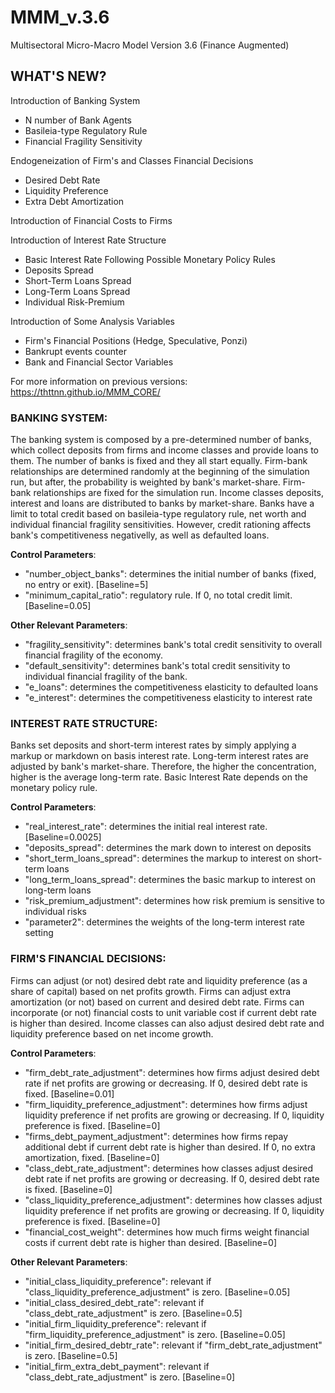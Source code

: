 # MMM_v.3.6
Multisectoral Micro-Macro Model Version 3.6 (Finance Augmented)

## WHAT'S NEW?

Introduction of Banking System
* N number of Bank Agents
* Basileia-type Regulatory Rule
* Financial Fragility Sensitivity

Endogeneization of Firm's and Classes Financial Decisions
* Desired Debt Rate
* Liquidity Preference
* Extra Debt Amortization

Introduction of Financial Costs to Firms

Introduction of Interest Rate Structure
* Basic Interest Rate Following Possible Monetary Policy Rules
* Deposits Spread
* Short-Term Loans Spread
* Long-Term Loans Spread
* Individual Risk-Premium

Introduction of Some Analysis Variables
* Firm's Financial Positions (Hedge, Speculative, Ponzi)
* Bankrupt events counter
* Bank and Financial Sector Variables

For more information on previous versions: <https://thttnn.github.io/MMM_CORE/>

### BANKING SYSTEM:
The banking system is composed by a pre-determined number of banks, which collect deposits from firms and income classes and provide loans to them. 
The number of banks is fixed and they all start equally.
Firm-bank relationships are determined randomly at the beginning of the simulation run, but after, the probability is weighted by bank's market-share.
Firm-bank relationships are fixed for the simulation run.
Income classes deposits, interest and loans are distributed to banks by market-share.
Banks have a limit to total credit based on basileia-type regulatory rule, net worth and individual financial fragility sensitivities.
However, credit rationing affects bank's competitiveness negativelly, as well as defaulted loans. 

**Control Parameters**: 
* "number_object_banks": determines the initial number of banks (fixed, no entry or exit). [Baseline=5]
* "minimum_capital_ratio": regulatory rule. If 0, no total credit limit. [Baseline=0.05]

**Other Relevant Parameters**:
* "fragility_sensitivity": determines bank's total credit sensitivity to overall financial fragility of the economy.
* "default_sensitivity":  determines bank's total credit sensitivity to individual financial fragility of the bank.
* "e_loans": determines the competitiveness elasticity to defaulted loans
* "e_interest": determines the competitiveness elasticity to interest rate

### INTEREST RATE STRUCTURE:
Banks set deposits and short-term interest rates by simply applying a markup or markdown on basis interest rate.
Long-term interest rates are adjusted by bank's market-share. Therefore, the higher the concentration, higher is the average long-term rate.
Basic Interest Rate depends on the monetary policy rule.

**Control Parameters**: 
* "real_interest_rate": determines the initial real interest rate. [Baseline=0.0025]
* "deposits_spread": determines the mark down to interest on deposits
* "short_term_loans_spread":  determines the markup to interest on short-term loans
* "long_term_loans_spread": determines the  basic markup to interest on long-term loans
* "risk_premium_adjustment": determines how risk premium is sensitive to individual risks
* "parameter2": determines the weights of the long-term interest rate setting

### FIRM'S FINANCIAL DECISIONS:
Firms can adjust (or not) desired debt rate and liquidity preference (as a share of capital) based on net profits growth.
Firms can adjust extra amortization (or not) based on current and desired debt rate.
Firms can incorporate (or not) financial costs to unit variable cost if current debt rate is higher than desired.
Income classes can also adjust desired debt rate and liquidity preference based on net income growth.

**Control Parameters**: 
* "firm_debt_rate_adjustment": determines how firms adjust desired debt rate if net profits are growing or decreasing. If 0, desired debt rate is fixed. [Baseline=0.01]
* "firm_liquidity_preference_adjustment": determines how firms adjust liquidity preference if net profits are growing or decreasing. If 0, liquidity preference is fixed. [Baseline=0]
* "firms_debt_payment_adjustment": determines how firms repay additional debt if current debt rate is higher than desired. If 0, no extra amortization, fixed. [Baseline=0]
* "class_debt_rate_adjustment": determines how classes adjust desired debt rate if net profits are growing or decreasing. If 0, desired debt rate is fixed. [Baseline=0]
* "class_liquidity_preference_adjustment": determines how classes adjust liquidity preference if net profits are growing or decreasing. If 0, liquidity preference is fixed. [Baseline=0]
* "financial_cost_weight": determines how much firms weight financial costs if current debt rate is higher than desired. [Baseline=0]

**Other Relevant Parameters**:
* "initial_class_liquidity_preference": relevant if "class_liquidity_preference_adjustment" is zero. [Baseline=0.05]
* "initial_class_desired_debt_rate":  relevant if "class_debt_rate_adjustment" is zero. [Baseline=0.5]
* "initial_firm_liquidity_preference": relevant if "firm_liquidity_preference_adjustment" is zero. [Baseline=0.05]
* "initial_firm_desired_debtr_rate": relevant if "firm_debt_rate_adjustment" is zero. [Baseline=0.5]
* "initial_firm_extra_debt_payment": relevant if "class_debt_rate_adjustment" is zero. [Baseline=0]

